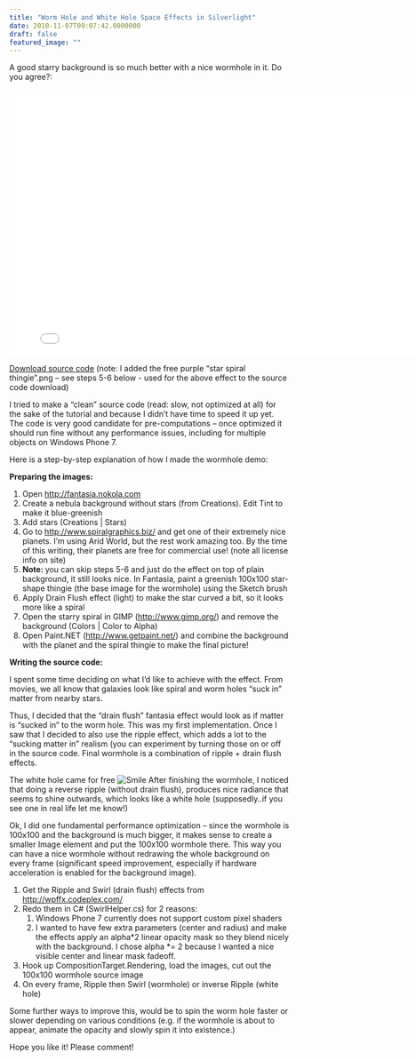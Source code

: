 ```yaml
---
title: "Worm Hole and White Hole Space Effects in Silverlight"
date: 2010-11-07T09:07:42.0000000
draft: false
featured_image: ""
---
```


<p>A good starry background is so much better with a nice wormhole in it. Do you agree?:</p> <iframe style="border-bottom: 0px solid; border-left: 0px solid; border-top: 0px solid; border-right: 0px solid" height="480" src="/sample.aspx?xap=WormHole" frameborder="0" width="800"></iframe>  <p><a href="http://nokola.com/sources/wormhole.zip">Download source code</a> (note: I added the free purple “star spiral thingie”.png – see steps 5-6 below - used for the above effect to the source code download)</p>  <p>I tried to make a “clean” source code (read: slow, not optimized at all) for the sake of the tutorial and because I didn’t have time to speed it up yet. The code is very good candidate for pre-computations – once optimized it should run fine without any performance issues, including for multiple objects on Windows Phone 7.</p>  <p>Here is a step-by-step explanation of how I made the wormhole demo:</p>  <p><strong>Preparing the images:</strong></p>  <ol>   <li>Open <a href="http://fantasia.nokola.com">http://fantasia.nokola.com</a>&#160; </li>    <li>Create a nebula background without stars (from Creations). Edit Tint to make it blue-greenish </li>    <li>Add stars (Creations | Stars) </li>    <li>Go to <a title="http://www.spiralgraphics.biz/" href="http://www.spiralgraphics.biz/">http://www.spiralgraphics.biz/</a> and get one of their extremely nice planets. I’m using Arid World, but the rest work amazing too. By the time of this writing, their planets are free for commercial use! (note all license info on site) </li>    <li><strong>Note: </strong>you can skip steps 5-6 and just do the effect on top of plain background, it still looks nice. In Fantasia, paint a greenish 100x100 star-shape thingie (the base image for the wormhole) using the Sketch brush </li>    <li>Apply Drain Flush effect (light) to make the star curved a bit, so it looks more like a spiral </li>    <li>Open the starry spiral in GIMP (<a title="http://www.gimp.org/" href="http://www.gimp.org/">http://www.gimp.org/</a>) and remove the background (Colors | Color to Alpha) </li>    <li>Open Paint.NET (<a title="http://www.getpaint.net/" href="http://www.getpaint.net/">http://www.getpaint.net/</a>) and combine the background with the planet and the spiral thingie to make the final picture! </li> </ol>  <p><strong>Writing the source code:</strong></p>  <p>I spent some time deciding on what I’d like to achieve with the effect. From movies, we all know that galaxies look like spiral and worm holes “suck in” matter from nearby stars.</p>  <p>Thus, I decided that the “drain flush” fantasia effect would look as if matter is “sucked in” to the worm hole. This was my first implementation. Once I saw that I decided to also use the ripple effect, which adds a lot to the “sucking matter in” realism (you can experiment by turning those on or off in the source code. Final wormhole is a combination of ripple + drain flush effects. </p>  <p>The white hole came for free <img style="border-bottom-style: none; border-left-style: none; border-top-style: none; border-right-style: none" class="wlEmoticon wlEmoticon-smile" alt="Smile" src="/wlEmoticon-smile_2.png" /> After finishing the wormhole, I noticed that doing a reverse ripple (without drain flush), produces nice radiance that seems to shine outwards, which looks like a white hole (supposedly..if you see one in real life let me know!)</p>  <p>Ok, I did one fundamental performance optimization – since the wormhole is 100x100 and the background is much bigger, it makes sense to create a smaller Image element and put the 100x100 wormhole there. This way you can have a nice wormhole without redrawing the whole background on every frame (significant speed improvement, especially if hardware acceleration is enabled for the background image).</p>  <ol>   <li>Get the Ripple and Swirl (drain flush) effects from <a title="http://wpffx.codeplex.com/" href="http://wpffx.codeplex.com/">http://wpffx.codeplex.com/</a> </li>    <li>Redo them in C# (SwirlHelper.cs) for 2 reasons:      <ol>       <li>Windows Phone 7 currently does not support custom pixel shaders </li>        <li>I wanted to have few extra parameters (center and radius) and make the effects apply an alpha*2 linear opacity mask so they blend nicely with the background. I chose alpha *= 2 because I wanted a nice visible center and linear mask fadeoff.</li>     </ol>   </li>    <li>Hook up CompositionTarget.Rendering, load the images, cut out the 100x100 wormhole source image </li>    <li>On every frame, Ripple then Swirl (wormhole) or inverse Ripple (white hole) </li> </ol>  <p>Some further ways to improve this, would be to spin the worm hole faster or slower depending on various conditions (e.g. if the wormhole is about to appear, animate the opacity and slowly spin it into existence.)</p>  <p>Hope you like it! Please comment!</p>